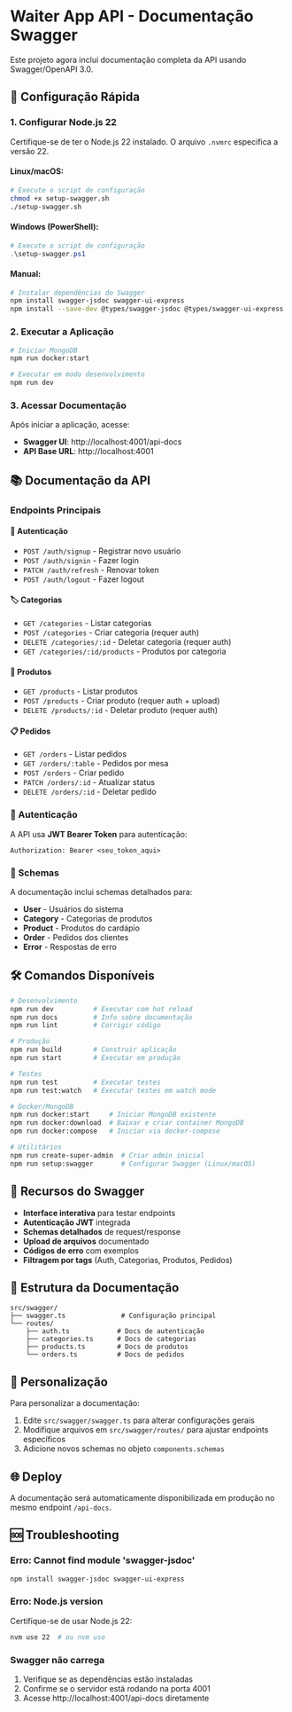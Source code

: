 # Waiter App API - Documentação Swagger

Este projeto agora inclui documentação completa da API usando Swagger/OpenAPI 3.0.

## 🚀 Configuração Rápida

### 1. Configurar Node.js 22

Certifique-se de ter o Node.js 22 instalado. O arquivo `.nvmrc` especifica a versão 22.

#### Linux/macOS:

```bash
# Execute o script de configuração
chmod +x setup-swagger.sh
./setup-swagger.sh
```

#### Windows (PowerShell):

```powershell
# Execute o script de configuração
.\setup-swagger.ps1
```

#### Manual:

```bash
# Instalar dependências do Swagger
npm install swagger-jsdoc swagger-ui-express
npm install --save-dev @types/swagger-jsdoc @types/swagger-ui-express
```

### 2. Executar a Aplicação

```bash
# Iniciar MongoDB
npm run docker:start

# Executar em modo desenvolvimento
npm run dev
```

### 3. Acessar Documentação

Após iniciar a aplicação, acesse:

- **Swagger UI**: http://localhost:4001/api-docs
- **API Base URL**: http://localhost:4001

## 📚 Documentação da API

### Endpoints Principais

#### 🔐 Autenticação

- `POST /auth/signup` - Registrar novo usuário
- `POST /auth/signin` - Fazer login
- `PATCH /auth/refresh` - Renovar token
- `POST /auth/logout` - Fazer logout

#### 🏷️ Categorias

- `GET /categories` - Listar categorias
- `POST /categories` - Criar categoria (requer auth)
- `DELETE /categories/:id` - Deletar categoria (requer auth)
- `GET /categories/:id/products` - Produtos por categoria

#### 🍕 Produtos

- `GET /products` - Listar produtos
- `POST /products` - Criar produto (requer auth + upload)
- `DELETE /products/:id` - Deletar produto (requer auth)

#### 📋 Pedidos

- `GET /orders` - Listar pedidos
- `GET /orders/:table` - Pedidos por mesa
- `POST /orders` - Criar pedido
- `PATCH /orders/:id` - Atualizar status
- `DELETE /orders/:id` - Deletar pedido

### 🔑 Autenticação

A API usa **JWT Bearer Token** para autenticação:

```
Authorization: Bearer <seu_token_aqui>
```

### 📝 Schemas

A documentação inclui schemas detalhados para:

- **User** - Usuários do sistema
- **Category** - Categorias de produtos
- **Product** - Produtos do cardápio
- **Order** - Pedidos dos clientes
- **Error** - Respostas de erro

## 🛠️ Comandos Disponíveis

```bash
# Desenvolvimento
npm run dev          # Executar com hot reload
npm run docs         # Info sobre documentação
npm run lint         # Corrigir código

# Produção
npm run build        # Construir aplicação
npm run start        # Executar em produção

# Testes
npm run test         # Executar testes
npm run test:watch   # Executar testes em watch mode

# Docker/MongoDB
npm run docker:start     # Iniciar MongoDB existente
npm run docker:download  # Baixar e criar container MongoDB
npm run docker:compose   # Iniciar via docker-compose

# Utilitários
npm run create-super-admin  # Criar admin inicial
npm run setup:swagger       # Configurar Swagger (Linux/macOS)
```

## 🎯 Recursos do Swagger

- **Interface interativa** para testar endpoints
- **Autenticação JWT** integrada
- **Schemas detalhados** de request/response
- **Upload de arquivos** documentado
- **Códigos de erro** com exemplos
- **Filtragem por tags** (Auth, Categorias, Produtos, Pedidos)

## 📁 Estrutura da Documentação

```
src/swagger/
├── swagger.ts              # Configuração principal
└── routes/
    ├── auth.ts            # Docs de autenticação
    ├── categories.ts      # Docs de categorias
    ├── products.ts        # Docs de produtos
    └── orders.ts          # Docs de pedidos
```

## 🔧 Personalização

Para personalizar a documentação:

1. Edite `src/swagger/swagger.ts` para alterar configurações gerais
2. Modifique arquivos em `src/swagger/routes/` para ajustar endpoints específicos
3. Adicione novos schemas no objeto `components.schemas`

## 🌐 Deploy

A documentação será automaticamente disponibilizada em produção no mesmo endpoint `/api-docs`.

## 🆘 Troubleshooting

### Erro: Cannot find module 'swagger-jsdoc'

```bash
npm install swagger-jsdoc swagger-ui-express
```

### Erro: Node.js version

Certifique-se de usar Node.js 22:

```bash
nvm use 22  # ou nvm use
```

### Swagger não carrega

1. Verifique se as dependências estão instaladas
2. Confirme se o servidor está rodando na porta 4001
3. Acesse http://localhost:4001/api-docs diretamente
